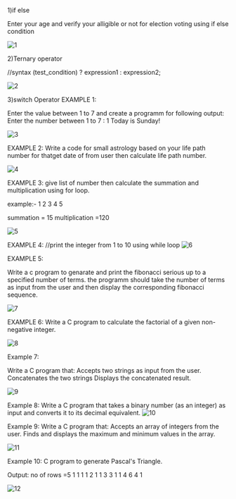 
1)if else

Enter your age and verify your alligible or not for election voting using
if else condition

![1](https://github.com/user-attachments/assets/fb523274-7854-47ce-b638-df7b7c551efd)

2)Ternary operator

//syntax
(test_condition) ? expression1 : expression2;


![2](https://github.com/user-attachments/assets/68f0736d-a5db-4348-b9d4-73f6ee81c176)


3)switch Operator
EXAMPLE 1:

Enter the value between 1 to 7 and create a programm for following output:
Enter the number between 1 to 7 : 1
Today is Sunday!

![3](https://github.com/user-attachments/assets/2393eccf-ea26-4827-b986-4e1706f92bb6)


EXAMPLE 2:
Write a code for small astrology based on your life path number for thatget date
of from user then calculate life path number.


![4](https://github.com/user-attachments/assets/5e6b7135-cab8-447b-b86d-3926cd1b9783)




EXAMPLE 3:
give list of number then calculate the summation and multiplication using for loop.

example:-
1 2 3 4 5

summation = 15
multiplication =120

![5](https://github.com/user-attachments/assets/3551021f-6b9a-4ebc-91a1-700bda4185ef)


EXAMPLE 4:
//print the integer from 1 to 10 using while loop
![6](https://github.com/user-attachments/assets/d4dee800-2f38-4a26-9b1d-b8162a33c134)

EXAMPLE 5:

Write a c program to genarate and print the 
fibonacci serious up to a specified number of terms.
the programm should take the number of terms as input from the user 
and then display the corresponding fibonacci sequence.

![7](https://github.com/user-attachments/assets/47a96d5f-c9c3-4c80-9427-f9afc0124448)

EXAMPLE 6:
Write a C program to calculate the factorial of a given non-negative integer.

![8](https://github.com/user-attachments/assets/8f1aae9c-3831-4d66-b204-dcd0b085a99c)

Example 7:

Write a C program that:
Accepts two strings as input from the user.
Concatenates the two strings Displays the concatenated result.

![9](https://github.com/user-attachments/assets/0ddbd9a6-173f-472d-83c5-bc1567040f35)

Example 8:
Write a C program that takes a binary number (as an integer) as input and 
converts it to its decimal equivalent.
![10](https://github.com/user-attachments/assets/b325a41b-b4a2-4127-a2a8-3896ce1eaced)

Example 9:
Write a C program that:
Accepts an array of integers from the user.
Finds and displays the maximum and minimum values in the array.

![11](https://github.com/user-attachments/assets/d8c8d79b-3918-4d3e-8b51-5f4f19bac0c6)


Example 10:
C program to generate Pascal's Triangle.

Output:
no of rows =5
          1
        1   1
      1   2   1
    1   3   3   1
  1   4   6   4   1
  
  
![12](https://github.com/user-attachments/assets/fd3178ec-d59b-4880-9a82-1104c691f85e)








